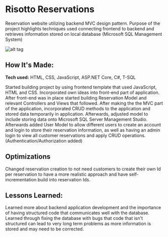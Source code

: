 # Risotto Reservations
Reservation website utilizing backend MVC design pattern. Purpose of the project highlights techniques used connecting frontend to backend and retrieves information stored on local database (Microsoft SQL Management System)

![alt tag](https://github.com/Peter-Palacios/Strata-site/blob/master/images/ProjectGifs/Risotto.gif)

## How It's Made:

**Tech used:** HTML, CSS, JavaScript, ASP.NET Core, C#, T-SQL

Started building project by using frontend template that used JavaScript, HTML and CSS. Incorporated own ideas into front-end part of application. After front-end was in place started building Reservation Model and relevant Controllers and Views that followed. After making the the MVC part of the application, incorporated CRUD methods to the application and stored data temporarily in application. Afterwards, adjusted model to include storing data onto Microsoft SQL Server Management Studio. Afterwards added User Model to allow different users to create an account and login to store their reservation information, as well as having an admin login to view all customer reservations and apply CRUD operations. (Authentication/Authorization added)

## Optimizations

Changed reservation creation to not need customers to create their own Id per reservation to have a more realistic approach and have self-incrementation build into reservation Ids.
## Lessons Learned:

Learned more about backend application development and the importance of having structured code that communicates well with the database. Learned through fixing the database with bugs that code that isn't structured can lead to very long term problems as more information is stored and may need to be corrected.


